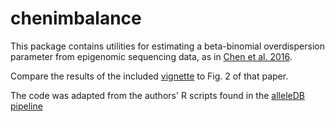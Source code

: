 # chenimbalance
This package contains utilities for estimating a beta-binomial overdispersion parameter from epigenomic sequencing data, as in [Chen et al. 2016](https://www.ncbi.nlm.nih.gov/pmc/articles/PMC4837449/).

Compare the results of the included [vignette](https://github.com/anthony-aylward/chenimbalance/blob/master/vignettes/overdispersion.md) to Fig. 2 of that paper.

The code was adapted from the authors' R scripts found in the  [alleleDB pipeline](https://github.com/gersteinlab/alleleDB/blob/release/v2.0/alleledb_pipeline/)
